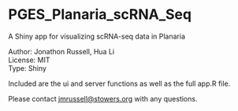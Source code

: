 # PGES_Planaria_scRNA_Seq
A Shiny app for visualizing scRNA-seq data in Planaria 

Author: Jonathon Russell, Hua Li  
License: MIT  
Type: Shiny  

Included are the ui and server functions as well as the full app.R file.  

Please contact jmrussell@stowers.org with any questions.  

